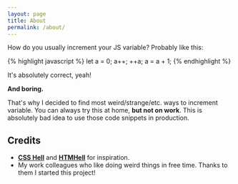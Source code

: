 ```yaml
---
layout: page
title: About
permalink: /about/
---
```


How do you usually increment your JS variable? Probably like this:

{% highlight javascript %}
let a = 0;
a++;
++a;
a = a + 1;
{% endhighlight %}

It's absolutely correct, yeah!

**And boring.**

That's why I decided to find most weird/strange/etc. ways to increment variable. 
You can always try this at home, **but not on work**. This is absolutely bad idea to use 
those code snippets in production.

## Credits
- **[CSS Hell](https://csshell.dev/)** and **[HTMHell](https://www.htmhell.dev/)** for inspiration.
- My work colleagues who like doing weird things in free time. Thanks to them I started this project! 